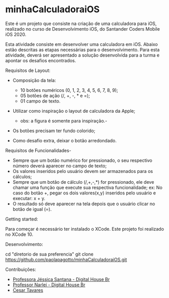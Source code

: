 # minhaCalculadoraiOS

Este é um projeto que consiste na criação de uma calculadora para iOS, realizado no curso de Desenvolvimento iOS, do Santander Coders Mobile iOS 2020.

Esta atividade consiste em desenvolver uma calculadora em iOS. Abaixo estão descritas as etapas necessárias para o desenvolvimento.
Para esta atividade, deverá ser apresentado a solução desenvolvida para a turma e apontar os desafios encontrados.

Requisitos de Layout:

  * Composição da tela: 

      * 10 botões numéricos (0, 1, 2, 3, 4, 5, 6, 7, 8,  9);
      * 05 botões de ação (/, +, -, * e =); 
      * 01 campo de texto.
      
  * Utilizar como inspiração o layout de calculadora da Apple;
       * obs: a figura é somente para inspiração.-
       
  * Os botões precisam ter fundo colorido;
  
  * Como desafio extra, deixar o botão arredondado.

Requisitos de Funcionalidades-

  * Sempre que um botão numérico for pressionado, o seu respectivo número deverá aparecer no campo de texto;
  * Os valores inseridos pelo usuário devem ser armazenados para os cálculos;
  * Sempre que um botão de cálculo (/,+,-,*) for pressionado, ele deve chamar uma função que execute sua respectiva funcionalidade;
        ex: No caso do botão +, pegar os dois valores(x,y) inseridos pelo usuário e executar: x + y.
  * O resultado só deve aparecer na tela depois que o usuário clicar no botão de igual (=).

Getting started:

Para começar é necessário ter instalado o XCode. Este projeto foi realizado no XCode 10.

Desenvolvimento:

cd "diretorio de sua preferencia"
git clone https://github.com/paolapagotto/minhaCalculadoraiOS.git


Contribuições:

 * [Professora Jéssica Santana - Digital House Br](https://github.com/jeafsantana)
 * [Professor Narlei - Digital House Br](https://github.com/narlei)
 * [Cesar Tavares](https://github.com/cetava)
 
 
